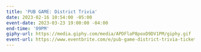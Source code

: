 ```yaml
---
title: 'PUB GAME: District Trivia'
date: 2023-02-16 10:54:00 -05:00
event-date: 2023-03-23 19:00:00 -04:00
end-time: '09PM'
giphy-url: https://media.giphy.com/media/APDFlaP8poxD9DV1PM/giphy.gif
event-url: https://www.eventbrite.com/e/pub-game-district-trivia-tickets-551476490027
---
```


